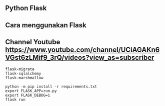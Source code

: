 ## Python Flask
## Cara menggunakan Flask
## Channel Youtube https://www.youtube.com/channel/UCiAGAKn6VGst6zLMif9_3rQ/videos?view_as=subscriber

```
flask-migrate
flask-sqlalchemy
flask-marshmallow

python -m pip install -r requirements.txt
export FLASK_APP=run.py
export FLASK_DEBUG=1
flask run
```